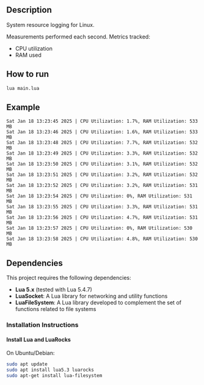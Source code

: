 ## Description
System resource logging for Linux.

Measurements performed each second.
Metrics tracked:
- CPU utilization
- RAM used

## How to run
```bash
lua main.lua
```

## Example
```terminal
Sat Jan 18 13:23:45 2025 | CPU Utilization: 1.7%, RAM Utilization: 533 MB
Sat Jan 18 13:23:46 2025 | CPU Utilization: 1.6%, RAM Utilization: 533 MB
Sat Jan 18 13:23:48 2025 | CPU Utilization: 7.7%, RAM Utilization: 532 MB
Sat Jan 18 13:23:49 2025 | CPU Utilization: 3.3%, RAM Utilization: 532 MB
Sat Jan 18 13:23:50 2025 | CPU Utilization: 3.1%, RAM Utilization: 532 MB
Sat Jan 18 13:23:51 2025 | CPU Utilization: 3.2%, RAM Utilization: 532 MB
Sat Jan 18 13:23:52 2025 | CPU Utilization: 3.2%, RAM Utilization: 531 MB
Sat Jan 18 13:23:54 2025 | CPU Utilization: 0%, RAM Utilization: 531 MB
Sat Jan 18 13:23:55 2025 | CPU Utilization: 3.3%, RAM Utilization: 531 MB
Sat Jan 18 13:23:56 2025 | CPU Utilization: 4.7%, RAM Utilization: 531 MB
Sat Jan 18 13:23:57 2025 | CPU Utilization: 0%, RAM Utilization: 530 MB
Sat Jan 18 13:23:58 2025 | CPU Utilization: 4.8%, RAM Utilization: 530 MB
```

## Dependencies

This project requires the following dependencies:

- **Lua 5.x** (tested with Lua 5.4.7)
- **LuaSocket**: A Lua library for networking and utility functions
- **LuaFileSystem**: A Lua library developed to complement the set of functions related to file systems

### Installation Instructions

#### Install Lua and LuaRocks
On Ubuntu/Debian:
```bash
sudo apt update
sudo apt install lua5.3 luarocks
sudo apt-get install lua-filesystem
```